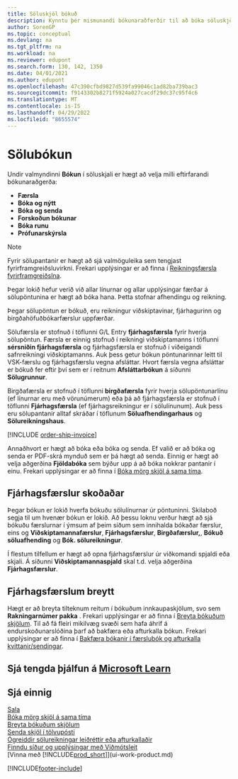 ```yaml
---
title: Söluskjöl bókuð
description: Kynntu þér mismunandi bókunaraðferðir til að bóka söluskjöl og hvernig hægt er að uppfæra bókuð skjöl.
author: SorenGP
ms.topic: conceptual
ms.devlang: na
ms.tgt_pltfrm: na
ms.workload: na
ms.reviewer: edupont
ms.search.form: 130, 142, 1350
ms.date: 04/01/2021
ms.author: edupont
ms.openlocfilehash: 47c390cfbd9827d539fa99046c1ad82ba739bac3
ms.sourcegitcommit: f9143302b8271f5924a027cacdf29dc37c95f4c6
ms.translationtype: MT
ms.contentlocale: is-IS
ms.lasthandoff: 04/29/2022
ms.locfileid: "8655574"
---
```

# <a name="posting-sales"></a>Sölubókun

Undir valmyndinni **Bókun** í söluskjali er hægt að velja milli eftirfarandi bókunaraðgerða:

* **Færsla**
* **Bóka og nýtt**
* **Bóka og senda**
* **Forskoðun bókunar**
* **Bóka runu**
* **Prófunarskýrsla**

> [!NOTE]
> Fyrir sölupantanir er hægt að sjá valmöguleika sem tengjast fyrirframgreiðsluvirkni. Frekari upplýsingar er að finna í [Reikningsfærsla fyrirframgreiðslna](finance-invoice-prepayments.md).

Þegar lokið hefur verið við allar línurnar og allar upplýsingar færðar á sölupöntunina er hægt að bóka hana. Þetta stofnar afhendingu og reikning.

Þegar sölupöntun er bókuð, eru reikningur viðskiptavinar, fjárhagurinn og birgðahöfuðbókarfærslur uppfærðar.

Sölufærsla er stofnuð í töflunni G/L Entry **fjárhagsfærsla** fyrir hverja sölupöntun. Færsla er einnig stofnuð í reikningi viðskiptamanns í töflunni **sérsniðin fjárhagsfærsla** og fjárhagsfærsla er stofnuð í viðeigandi safnreikningi viðskiptamanns. Auk þess getur bókun pöntunarinnar leitt til VSK-færslu og fjárhagsfærslu vegna afsláttar. Hvort færsla vegna afsláttar er bókuð fer eftir því sem er í reitnum **Afsláttarbókun** á síðunni **Sölugrunnur**.

Birgðafærsla er stofnuð í töflunni **birgðafærsla** fyrir hverja sölupöntunarlínu (ef línurnar eru með vörunúmerum) eða þá að fjárhagsfærsla er stofnuð í töflunni **Fjárhagsfærsla** (ef fjárhagsreikningur er í sölulínunum). Auk þess eru sölupantanir alltaf skráðar í töflunum **Söluafhendingarhaus** og **Sölureikningshaus**.

[!INCLUDE [order-ship-invoice](includes/order-ship-invoice.md)]

Annaðhvort er hægt að bóka eða bóka og senda. Ef valið er að bóka og senda er PDF-skrá mynduð sem er þá hægt að senda. Einnig er hægt að velja aðgerðina **Fjöldabóka** sem býður upp á að bóka nokkrar pantanir í einu. Frekari upplýsingar er að finna í [Bóka mörg skjöl á sama tíma](ui-batch-posting.md).

## <a name="viewing-ledger-entries"></a>Fjárhagsfærslur skoðaðar

Þegar bókun er lokið hverfa bókuðu sölulínurnar úr pöntuninni. Skilaboð segja til um hvenær bókun er lokið. Að þessu loknu verður hægt að sjá bókuðu færslurnar í ýmsum af þeim síðum sem innihalda bókaðar færslur, eins og **Viðskiptamannafærslur**, **Fjárhagsfærslur**, **Birgðafærslur,**, **Bókuð söluafhending** og **Bók. sölureikningur**.  

Í flestum tilfellum er hægt að opna fjárhagsfærslur úr viðkomandi spjaldi eða skjali. Á síðunni **Viðskiptamannaspjald** skal t.d. velja aðgerðina **Fjárhagsfærslur**.

## <a name="editing-ledger-entries"></a>Fjárhagsfærslum breytt

Hægt er að breyta tilteknum reitum í bókuðum innkaupaskjölum, svo sem **Rakningarnúmer pakka** . Frekari upplýsingar er að finna í [Breyta bókuðum skjölum](across-edit-posted-document.md). Til að fá fleiri mikilvæg svæði sem hafa áhrif á endurskoðunarslóðina þarf að bakfæra eða afturkalla bókun. Frekari upplýsingar er að finna í [Bakfæra bókanir í færslubók og afturkalla kvittanir/sendingar](finance-how-reverse-journal-posting.md).

## <a name="see-related-training-at-microsoft-learn"></a>Sjá tengda þjálfun á [Microsoft Learn](/learn/modules/ship-invoice-items-dynamics-365-business-central/index)

## <a name="see-also"></a>Sjá einnig

[Sala](sales-manage-sales.md)  
[Bóka mörg skjöl á sama tíma](ui-batch-posting.md)  
[Breyta bókuðum skjölum](across-edit-posted-document.md)  
[Senda skjöl í tölvupósti](ui-how-send-documents-email.md)  
[Ógreiddir sölureikningar leiðréttir eða afturkallaðir](sales-how-correct-cancel-sales-invoice.md)  
[Finndu síður og upplýsingar með Viðmótsleit](ui-search.md)  
[Vinna með [!INCLUDE[prod_short](includes/prod_short.md)]](ui-work-product.md)

[!INCLUDE[footer-include](includes/footer-banner.md)]  
